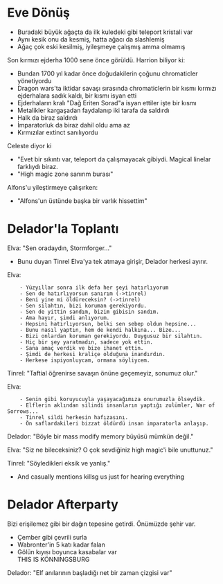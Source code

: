 # Eve Dönüş  
  
* Buradaki büyük ağaçta da ilk kuledeki gibi teleport kristali var  
* Aynı kesik onu da kesmiş, hatta ağacı da slashlemiş  
* Ağaç çok eski kesilmiş, iyileşmeye çalışmış amma olmamış  
  
Son kırmızı ejderha 1000 sene önce görüldü. Harrion biliyor ki:  
- Bundan 1700 yıl kadar önce doğudakilerin çoğunu chromaticler yönetiyordu  
- Dragon wars'ta iktidar savaşı sırasında chromaticlerin bir kısmı kırmızı ejderhalara sadık kaldı, bir kısmı isyan etti  
- Ejderhaların kralı "Dağ Eriten Sorad"a isyan ettiler işte bir kısmı  
- Metalikler kargaşadan faydalanıp iki tarafa da saldırdı  
- Halk da biraz saldırdı  
- İmparatorluk da biraz dahil oldu ama az  
- Kırmızılar extinct sanılıyordu  
  
Celeste diyor ki  
- "Evet bir sıkıntı var, teleport da çalışmayacak gibiydi. Magical linelar farklıydı biraz.  
- "High magic zone sanırım burası"  
	  
Alfons'u yileştirmeye çalışırken:  
- "Alfons'un üstünde başka bir varlık hissettim"  
  
# Delador'la Toplantı  
Elva: "Sen oradaydın, Stormforger..."  
  
* Bunu duyan Tinrel Elva'ya tek atmaya girişir, Delador herkesi ayırır.  
  
Elva:  
```  
	- Yüzyıllar sonra ilk defa her şeyi hatırlıyorum  
	- Sen de hatırlıyorsun sanırım (->tinrel)  
	- Beni yine mi öldüreceksin? (->tinrel)  
	- Sen silahtın, bizi koruman gerekiyordu.  
	- Sen de yittin sandım, bizim gibisin sandım.  
	- Ama hayır, şimdi anlıyorum.  
	- Hepsini hatırlıyorsun, belki sen sebep oldun hepsine...  
	- Bunu nasıl yaptın, hem de kendi halkına... Bize...  
	- Bizi onlardan koruman gerekiyordu. Duygusuz bir silahtın.  
	- Hiç bir şey yaratmadın, sadece yok ettin.  
	- Sana amaç verdik ve bize ihanet ettin.  
	- Şimdi de herkesi kraliçe olduğuna inandırdın.  
	- Herkese ispiyonluycam, ormana söyliycem.  
```  
  
Tinrel: "Taftial öğrenirse savaşın önüne geçemeyiz, sonumuz olur."  
  
Elva:  
```  
	- Senin gibi koruyucuyla yaşayacağımıza onurumuzla ölseydik.  
	- Elflerin aklından silindi insanların yaptığı zulümler, War of Sorrows...  
	- Tinrel sildi herkesin hafızasını.  
	- Ön saflardakileri bizzat öldürdü insan imparatorla anlaşıp.  
```  
  
Delador: "Böyle bir mass modify memory büyüsü mümkün değil."  
  
Elva: "Siz ne bileceksiniz? O çok sevdiğiniz high magic'i bile unuttunuz."  
  
Tinrel: "Söyledikleri eksik ve yanlış."  
- And casually mentions killsg us just for hearing everything  
  
# Delador Afterparty  
Bizi erişilemez gibi bir dağın tepesine getirdi. Önümüzde şehir var.  
- Çember gibi çevrili surla  
- Wabronter'in 5 katı kadar falan  
- Gölün kıyısı boyunca kasabalar var  
THIS IS KÖNNINGSBURG  
  
Delador: "Elf anılarının başladığı net bir zaman çizgisi var"